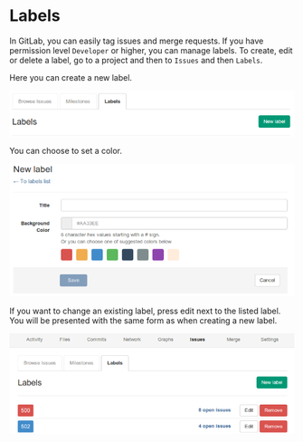 # Labels

In GitLab, you can easily tag issues and merge requests. If you have permission level `Developer` or higher, you can manage labels. To create, edit or delete a label, go to a project and then to `Issues` and then `Labels`.

Here you can create a new label.

![new label](labels/label1.png)

You can choose to set a color.

![label color](labels/label2.png)

If you want to change an existing label, press edit next to the listed label.
You will be presented with the same form as when creating a new label.

![edit label](labels/label3.png)
